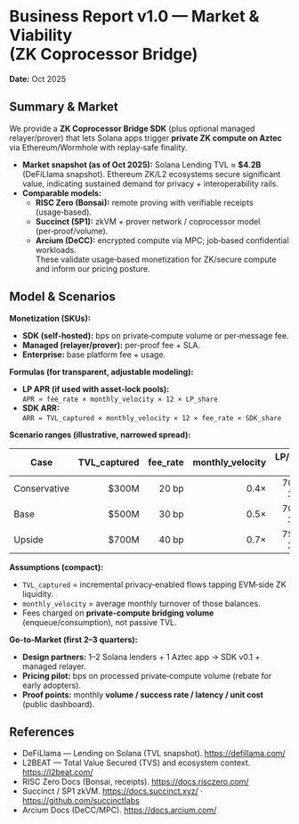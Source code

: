 # Business Report v1.0 — Market & Viability <br> (ZK Coprocessor Bridge)

**Date:** Oct 2025

## Summary & Market
We provide a **ZK Coprocessor Bridge SDK** (plus optional managed relayer/prover) that lets Solana apps trigger **private ZK compute on Aztec** via Ethereum/Wormhole with replay‑safe finality.

- **Market snapshot (as of Oct 2025):** Solana Lending TVL ≈ **$4.2B** (DeFiLlama snapshot). Ethereum ZK/L2 ecosystems secure significant value, indicating sustained demand for privacy + interoperability rails.
- **Comparable models:**  
  - **RISC Zero (Bonsai):** remote proving with verifiable receipts (usage‑based).  
  - **Succinct (SP1):** zkVM + prover network / coprocessor model (per‑proof/volume).  
  - **Arcium (DeCC):** encrypted compute via MPC; job‑based confidential workloads.  
These validate usage‑based monetization for ZK/secure compute and inform our pricing posture.

## Model & Scenarios
**Monetization (SKUs):**
- **SDK (self‑hosted):** bps on private‑compute volume or per‑message fee.
- **Managed (relayer/prover):** per‑proof fee + SLA.
- **Enterprise:** base platform fee + usage.

**Formulas (for transparent, adjustable modeling):**
- **LP APR (if used with asset‑lock pools):**  
  `APR ≈ fee_rate × monthly_velocity × 12 × LP_share`
- **SDK ARR:**  
  `ARR = TVL_captured × monthly_velocity × 12 × fee_rate × SDK_share`

**Scenario ranges (illustrative, narrowed spread):**

| Case         | TVL_captured | fee_rate | monthly_velocity | LP/SDK split | **LP APR** | **SDK ARR** |
|--------------|-------------:|---------:|-----------------:|-------------:|-----------:|------------:|
| Conservative | $300M        | 20 bp    | 0.4×             | 70% / 30%    | **0.67%**  | **$0.86M**  |
| Base         | $500M        | 30 bp    | 0.5×             | 70% / 30%    | **1.26%**  | **$2.70M**  |
| Upside       | $700M        | 40 bp    | 0.7×             | 75% / 25%    | **2.52%**  | **$5.88M**  |

**Assumptions (compact):**
- `TVL_captured` = incremental privacy‑enabled flows tapping EVM‑side ZK liquidity.
- `monthly_velocity` = average monthly turnover of those balances.
- Fees charged on **private‑compute bridging volume** (enqueue/consumption), not passive TVL.

**Go‑to‑Market (first 2–3 quarters):**
- **Design partners:** 1–2 Solana lenders + 1 Aztec app → SDK v0.1 + managed relayer.
- **Pricing pilot:** bps on processed private‑compute volume (rebate for early adopters).
- **Proof points:** monthly **volume / success rate / latency / unit cost** (public dashboard).

## References
- DeFiLlama — Lending on Solana (TVL snapshot). <https://defillama.com/>  
- L2BEAT — Total Value Secured (TVS) and ecosystem context. <https://l2beat.com/>  
- RISC Zero Docs (Bonsai, receipts). <https://docs.risczero.com/>  
- Succinct / SP1 zkVM. <https://docs.succinct.xyz/> · <https://github.com/succinctlabs>  
- Arcium Docs (DeCC/MPC). <https://docs.arcium.com/>
